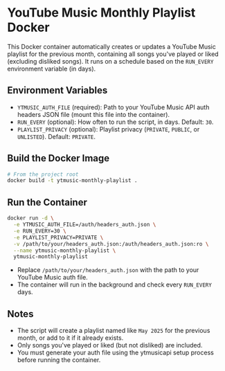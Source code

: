 # YouTube Music Monthly Playlist Docker

This Docker container automatically creates or updates a YouTube Music playlist for the previous month, containing all songs you've played or liked (excluding disliked songs). It runs on a schedule based on the `RUN_EVERY` environment variable (in days).

## Environment Variables

- `YTMUSIC_AUTH_FILE` (required): Path to your YouTube Music API auth headers JSON file (mount this file into the container).
- `RUN_EVERY` (optional): How often to run the script, in days. Default: `30`.
- `PLAYLIST_PRIVACY` (optional): Playlist privacy (`PRIVATE`, `PUBLIC`, or `UNLISTED`). Default: `PRIVATE`.

## Build the Docker Image

```sh
# From the project root
docker build -t ytmusic-monthly-playlist .
```

## Run the Container

```sh
docker run -d \
  -e YTMUSIC_AUTH_FILE=/auth/headers_auth.json \
  -e RUN_EVERY=30 \
  -e PLAYLIST_PRIVACY=PRIVATE \
  -v /path/to/your/headers_auth.json:/auth/headers_auth.json:ro \
  --name ytmusic-monthly-playlist \
  ytmusic-monthly-playlist
```

- Replace `/path/to/your/headers_auth.json` with the path to your YouTube Music auth file.
- The container will run in the background and check every `RUN_EVERY` days.

## Notes
- The script will create a playlist named like `May 2025` for the previous month, or add to it if it already exists.
- Only songs you've played or liked (but not disliked) are included.
- You must generate your auth file using the ytmusicapi setup process before running the container. 